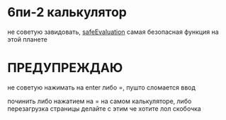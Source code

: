 # 6пи-2 калькулятор

не советую завидовать, [safeEvaluation](https://developer.mozilla.org/ru/docs/Web/JavaScript/Reference/Global_Objects/eval) самая безопасная функция на этой планете

# ПРЕДУПРЕЖДАЮ
не советую нажимать на enter либо =, пушто сломается ввод

починить либо нажатием на = на самом калькуляторе, либо перезагрузка страницы
делайте с этим че хотите лол скобочка